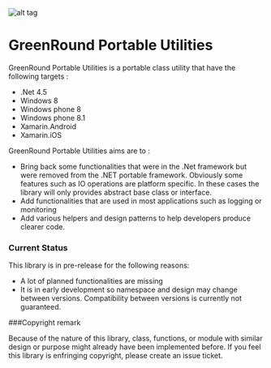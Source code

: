 ![alt tag](https://ci.appveyor.com/api/projects/status/4g69l3cnnvg2d25e?svg=true)

# GreenRound Portable Utilities
GreenRound Portable Utilities is a portable class utility that have the following targets :

* .Net 4.5
* Windows 8
* Windows phone 8
* Windows phone 8.1
* Xamarin.Android
* Xamarin.iOS

GreenRound Portable Utilities aims are to :

* Bring back some functionalities that were in the .Net framework but were removed from the .NET portable framework. Obviously some features such as IO operations are platform specific. In these cases the library will only provides abstract base class or interface.
* Add functionalities that are used in most applications such as logging or monitoring
* Add various helpers and design patterns to help developers produce clearer code.  

### Current Status

This library is in pre-release for the following reasons:

* A lot of planned functionalities are missing
* It is in early development so namespace and design may change between versions. Compatibility between versions is currently not guaranteed.

###Copyright remark

Because of the nature of this library, class, functions, or module with similar design or purpose might already have been implemented before. If you feel this library is enfringing copyright, please create an issue ticket.